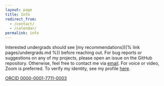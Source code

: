 ```yaml
---
layout: page
title: Info
redirect_from:
  - /contact/
  - /calendar/
permalink: info
---
```

Interested undergrads should see [my recommendations]({% link pages/undergrads.md %}) before reaching out. For bug reports or suggestions on any of my projects, please open an issue on the GitHub repository. Otherwise, feel free to contact me via <a href="mailto:nswalker@cs.uw.edu"><ion-icon name="mail"></ion-icon> email</a>. For voice or video, Zoom is preferred. To verify my identity, see my profile [here](https://keybase.io/nickswalker).

<a href="https://orcid.org/0000-0001-7711-0003"><ion-icon name="list-circle"></ion-icon> ORCID 0000-0001-7711-0003</a>


